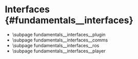 Interfaces {#fundamentals__interfaces}
======================

- \subpage fundamentals__interfaces__plugin
- \subpage fundamentals__interfaces__comms
- \subpage fundamentals__interfaces__ros
- \subpage fundamentals__interfaces__player
